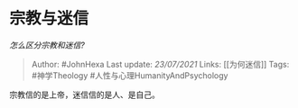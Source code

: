 # 宗教与迷信
*怎么区分宗教和迷信?*

> Author: #JohnHexa
Last update: *23/07/2021* 
Links: [[为何迷信]]
Tags: #神学Theology #人性与心理HumanityAndPsychology 

 
宗教信的是上帝，迷信信的是人、是自己。



